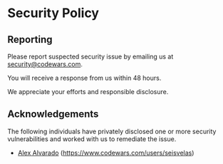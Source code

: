 # Security Policy

## Reporting

Please report suspected security issue by emailing us at security@codewars.com.

You will receive a response from us within 48 hours.

We appreciate your efforts and responsible disclosure.

## Acknowledgements

The following individuals have privately disclosed one or more security vulnerabilities and worked with us to remediate the issue.

- [Alex Alvarado](https://github.com/seisvelas) (<https://www.codewars.com/users/seisvelas>)

